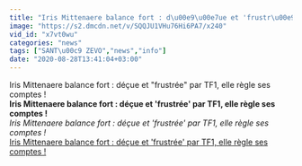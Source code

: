 ```yaml
---
title: "Iris Mittenaere balance fort : d\u00e9\u00e7ue et 'frustr\u00e9e' par TF1, elle r\u00e8gle ses comptes !"
image: "https://s2.dmcdn.net/v/SQQJU1VHu76Hi6PA7/x240"
vid_id: "x7vt0wu"
categories: "news"
tags: ["SANT\u00c9 ZEVO","news","info"]
date: "2020-08-28T13:41:04+03:00"
---
```

Iris Mittenaere balance fort : déçue et &quot;frustrée&quot; par TF1, elle règle ses comptes !<br><b>Iris Mittenaere balance fort : déçue et 'frustrée' par TF1, elle règle ses comptes !</b><br> <i>Iris Mittenaere balance fort : déçue et 'frustrée' par TF1, elle règle ses comptes !</i><br> <u>Iris Mittenaere balance fort : déçue et 'frustrée' par TF1, elle règle ses comptes !</u>
